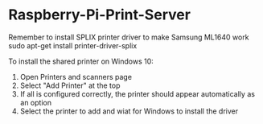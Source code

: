 # Raspberry-Pi-Print-Server

Remember to install SPLIX printer driver to make Samsung ML1640 work
sudo apt-get install printer-driver-splix

To install the shared printer on Windows 10:
1. Open Printers and scanners page
2. Select "Add Printer" at the top
3. If all is configured correctly, the printer should appear automatically as an option
4. Select the printer to add and wiat for Windows to install the driver
